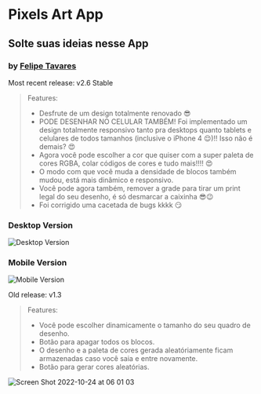 # Pixels Art App
## Solte suas ideias nesse App
### by [Felipe Tavares](https://www.linkedin.com/in/xfelipetavares/)

Most recent release: v2.6 Stable
> Features:
> - Desfrute de um design totalmente renovado 😎
> - PODE DESENHAR NO CELULAR TAMBÉM! Foi implementado um design totalmente responsivo tanto pra desktops quanto tablets e celulares de todos tamanhos (inclusive o iPhone 4 😌)!! Isso não é demais? 😍
>  - Agora você pode escolher a cor que quiser com a super paleta de cores RGBA, colar códigos de cores e tudo mais!!!! 😍
>  - O modo com que você muda a densidade de blocos também mudou, está mais dinâmico e responsivo.
>  - Você pode agora também, remover a grade para tirar um print legal do seu desenho, é só desmarcar a caixinha 😎😉
>  - Foi corrigido uma cacetada de bugs kkkk 😏

### Desktop Version
![Desktop Version](https://user-images.githubusercontent.com/33338074/198673677-1ba9e2ed-e15f-42ec-868a-6ed37783ec2e.png)
### Mobile Version
![Mobile Version](https://user-images.githubusercontent.com/33338074/198680023-3bcc40e6-9e96-4ed9-bd46-c74988089a81.png)





Old release: v1.3
> Features:
> - Você pode escolher dinamicamente o tamanho do seu quadro de desenho.
> - Botão para apagar todos os blocos.
> - O desenho e a paleta de cores gerada aleatóriamente ficam armazenadas caso você saia e entre novamente.
> - Botão para gerar cores aleatórias.

![Screen Shot 2022-10-24 at 06 01 03](https://user-images.githubusercontent.com/33338074/197489561-89e605b9-1181-415b-a401-47f64896f2c0.png)


